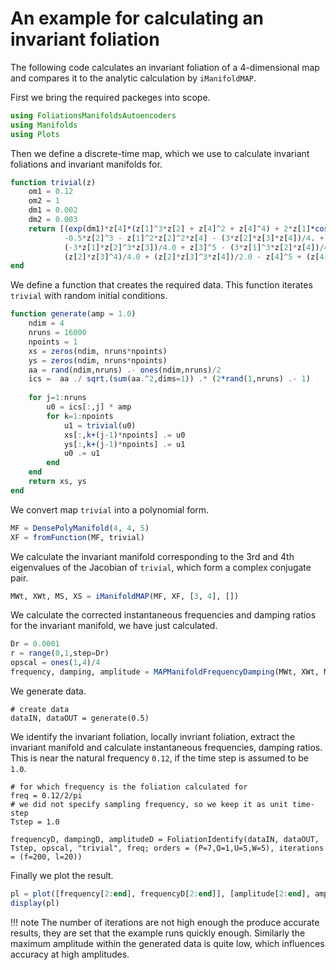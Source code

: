 # An example for calculating an invariant foliation

The following code calculates an invariant foliation of a 4-dimensional map and compares it to the analytic calculation by `iManifoldMAP`.

First we bring the required packeges into scope.
```julia
using FoliationsManifoldsAutoencoders
using Manifolds
using Plots
```

Then we define a discrete-time map, which we use to calculate invariant foliations and invariant manifolds for.
```julia
function trivial(z)
    om1 = 0.12
    om2 = 1
    dm1 = 0.002
    dm2 = 0.003
    return [(exp(dm1)*z[4]*(z[1]^3*z[2] + z[4]^2 + z[4]^4) + 2*z[1]*cos(om1) - 2*z[2]*sin(om1))/(2.0*exp(dm1)),
            -0.5*z[2]^3 - z[1]^2*z[2]^2*z[4] - (3*z[2]*z[3]*z[4])/4. + (z[2]*cos(om1) + z[1]*sin(om1))/exp(dm1),
            (-3*z[1]*z[2]^3*z[3])/4.0 + z[3]^5 - (3*z[1]^3*z[2]*z[4])/4.0 + (z[3]*cos(om2) - z[4]*sin(om2))/exp(dm2),
            (z[2]*z[3]^4)/4.0 + (z[2]*z[3]^3*z[4])/2.0 - z[4]^5 + (z[4]*cos(om2) + z[3]*sin(om2))/exp(dm2)]
end
```

We define a function that creates the required data. This function iterates `trivial` with random initial conditions.
```julia
function generate(amp = 1.0)
    ndim = 4
    nruns = 16000
    npoints = 1
    xs = zeros(ndim, nruns*npoints)
    ys = zeros(ndim, nruns*npoints)
    aa = rand(ndim,nruns) .- ones(ndim,nruns)/2
    ics =  aa ./ sqrt.(sum(aa.^2,dims=1)) .* (2*rand(1,nruns) .- 1)
    
    for j=1:nruns
        u0 = ics[:,j] * amp
        for k=1:npoints
            u1 = trivial(u0)
            xs[:,k+(j-1)*npoints] .= u0
            ys[:,k+(j-1)*npoints] .= u1
            u0 .= u1
        end
    end
    return xs, ys
end
```

We convert map `trivial` into a polynomial form.
```julia
MF = DensePolyManifold(4, 4, 5)
XF = fromFunction(MF, trivial)
```

We calculate the invariant manifold corresponding to the 3rd and 4th eigenvalues of the Jacobian of `trivial`, which form a complex conjugate pair.
```julia
MWt, XWt, MS, XS = iManifoldMAP(MF, XF, [3, 4], [])
```

We calculate the corrected instantaneous frequencies and damping ratios for the invariant manifold, we have just calculated.
```julia
Dr = 0.0001
r = range(0,1,step=Dr)
opscal = ones(1,4)/4
frequency, damping, amplitude = MAPManifoldFrequencyDamping(MWt, XWt, MS, XS, r, 1.0; output = opscal)
```

We generate data.
```
# create data
dataIN, dataOUT = generate(0.5)
```

We identify the invariant foliation, locally invriant foliation, extract the invariant manifold and calculate instantaneous frequencies, damping ratios. This is near the natural frequency ``0.12``, if the time step is assumed to be ``1.0``.
```
# for which frequency is the foliation calculated for
freq = 0.12/2/pi
# we did not specify sampling frequency, so we keep it as unit time-step
Tstep = 1.0

frequencyD, dampingD, amplitudeD = FoliationIdentify(dataIN, dataOUT, Tstep, opscal, "trivial", freq; orders = (P=7,Q=1,U=5,W=5), iterations = (f=200, l=20))
```

Finally we plot the result.
```julia
pl = plot([frequency[2:end], frequencyD[2:end]], [amplitude[2:end], amplitudeD[2:end]], xlims=[0.11, 0.125], ylims=[0, 0.15], xlabel="frequency [rad/s]", ylabel="amplitude", label=["MAP" "DATA"])
display(pl)
```

!!! note
    The number of iterations are not high enough the produce accurate results, they are set that the example runs quickly enough. Similarly the maximum amplitude within the generated data is quite low, which influences accuracy at high amplitudes.
